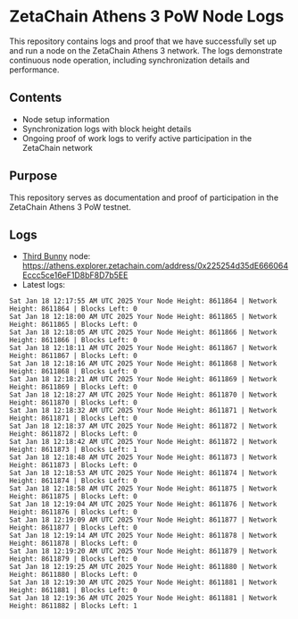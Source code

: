 # ZetaChain Athens 3 PoW Node Logs
This repository contains logs and proof that we have successfully set up and run a node on the ZetaChain Athens 3 network. The logs demonstrate continuous node operation, including synchronization details and performance.

## Contents
- Node setup information
- Synchronization logs with block height details
- Ongoing proof of work logs to verify active participation in the ZetaChain network

## Purpose
This repository serves as documentation and proof of participation in the ZetaChain Athens 3 PoW testnet.

## Logs

- [Third Bunny](https://thirdbunny.xyz/) node: https://athens.explorer.zetachain.com/address/0x225254d35dE666064Eccc5ce16eF1D8bF8D7b5EE
- Latest logs:
```
Sat Jan 18 12:17:55 AM UTC 2025 Your Node Height: 8611864 | Network Height: 8611864 | Blocks Left: 0
Sat Jan 18 12:18:00 AM UTC 2025 Your Node Height: 8611865 | Network Height: 8611865 | Blocks Left: 0
Sat Jan 18 12:18:05 AM UTC 2025 Your Node Height: 8611866 | Network Height: 8611866 | Blocks Left: 0
Sat Jan 18 12:18:11 AM UTC 2025 Your Node Height: 8611867 | Network Height: 8611867 | Blocks Left: 0
Sat Jan 18 12:18:16 AM UTC 2025 Your Node Height: 8611868 | Network Height: 8611868 | Blocks Left: 0
Sat Jan 18 12:18:21 AM UTC 2025 Your Node Height: 8611869 | Network Height: 8611869 | Blocks Left: 0
Sat Jan 18 12:18:27 AM UTC 2025 Your Node Height: 8611870 | Network Height: 8611870 | Blocks Left: 0
Sat Jan 18 12:18:32 AM UTC 2025 Your Node Height: 8611871 | Network Height: 8611871 | Blocks Left: 0
Sat Jan 18 12:18:37 AM UTC 2025 Your Node Height: 8611872 | Network Height: 8611872 | Blocks Left: 0
Sat Jan 18 12:18:42 AM UTC 2025 Your Node Height: 8611872 | Network Height: 8611873 | Blocks Left: 1
Sat Jan 18 12:18:48 AM UTC 2025 Your Node Height: 8611873 | Network Height: 8611873 | Blocks Left: 0
Sat Jan 18 12:18:53 AM UTC 2025 Your Node Height: 8611874 | Network Height: 8611874 | Blocks Left: 0
Sat Jan 18 12:18:58 AM UTC 2025 Your Node Height: 8611875 | Network Height: 8611875 | Blocks Left: 0
Sat Jan 18 12:19:04 AM UTC 2025 Your Node Height: 8611876 | Network Height: 8611876 | Blocks Left: 0
Sat Jan 18 12:19:09 AM UTC 2025 Your Node Height: 8611877 | Network Height: 8611877 | Blocks Left: 0
Sat Jan 18 12:19:14 AM UTC 2025 Your Node Height: 8611878 | Network Height: 8611878 | Blocks Left: 0
Sat Jan 18 12:19:20 AM UTC 2025 Your Node Height: 8611879 | Network Height: 8611879 | Blocks Left: 0
Sat Jan 18 12:19:25 AM UTC 2025 Your Node Height: 8611880 | Network Height: 8611880 | Blocks Left: 0
Sat Jan 18 12:19:30 AM UTC 2025 Your Node Height: 8611881 | Network Height: 8611881 | Blocks Left: 0
Sat Jan 18 12:19:36 AM UTC 2025 Your Node Height: 8611881 | Network Height: 8611882 | Blocks Left: 1
```
